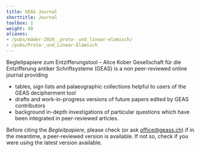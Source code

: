 ```yaml
---
title: GEAS Journal
shorttitle: Journal
toolbox: 1
weight: 40
aliases:
- /pubs/mäder-2020__proto-_und_linear-elamisch/
- /pubs/Proto-_und_Linear-Elamisch
---
```

Begleitpapiere zum Entzifferungstool – Alice Kober Gesellschaft für die Entzifferung antiker Schriftsysteme (GEAS)  is a non peer-reviewed online journal providing

* tables, sign lists and palaeographic collections helpful to users of the GEAS decipherment tool
* drafts and work-in-progress versions of future papers edited by GEAS contributors
* background in-depth investigations of particular questions which have been integrated in peer-reviewed articles.

Before citing the *Begleitpapiere*, please check (or ask office@geass.ch) if in the meantime, a peer-reviewed version is available. If not so, check if you were using the latest version available.

